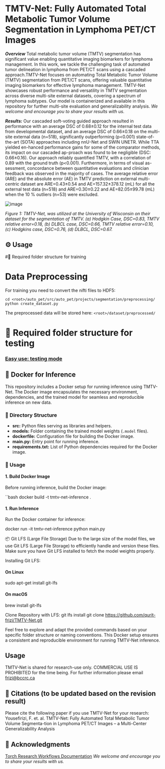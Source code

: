 # TMTV-Net: Fully Automated Total Metabolic Tumor Volume Segmentation in Lymphoma PET/CT Images

***Overview***
Total metabolic tumor volume (TMTV) segmentation has significant value enabling quantitative imaging biomarkers for lymphoma management. In this work, we tackle the challenging task of automated tumor delineation in lymphoma from PET/CT scans using a cascaded approach.TMTV-Net focuses on automating Total Metabolic Tumor Volume (TMTV) segmentation from PET/CT scans, offering valuable quantitative imaging biomarkers for effective lymphoma management. 
TMTV-Net showcases robust performance and versatility in TMTV segmentation across diverse multi-site external datasets, covering a spectrum of lymphoma subtypes. Our model is containerized and available in this repository for further multi-site evaluation and generalizability analysis. 
*We welcome and encourage you to share your results with us.*


***Results:***
Our cascaded soft-voting guided approach resulted in performance with an average DSC of 0.68±0.12 for the internal test data from developmental dataset, and an average DSC of 0.66±0.18 on the multi-site external data (n=518), significantly outperforming (p<0.001) state-of-the-art (SOTA) approaches including nnU-Net and SWIN UNETR. While TTA yielded en-hanced performance gains for some of the comparator methods, its impact on our cascaded ap-proach was found to be negligible (DSC: 0.66±0.16). Our approach reliably quantified TMTV, with a correlation of 0.89 with the ground truth (p<0.001). Furthermore, in terms of visual as-sessment, concordance between quantitative evaluations and clinician feedback was observed in the majority of cases. The average relative error (ARE) and the absolute error (AE) in TMTV prediction on external multi-centric dataset are ARE=0.43±0.54 and AE=157.32±378.12 (mL) for all the external test data (n=518) and ARE=0.30±0.22 and AE=82.05±99.78 (mL) when the 10 % outliers (n=53) were excluded. 

  ![image](https://github.com/qurit-frizi/TMTV-Net/assets/84542058/3b7a51f8-8b6c-4dc7-a3f4-711efc30995d)

*Figure 1: TMTV-Net, was utilized at the University of Wisconsin on their dataset for the segmentation of TMTV. (a) Hodgkin Case, DSC=0.83, TMTV relative error=0.18, (b) DLBCL case, DSC=0.66, TMTV relative error=0.10, (c) Hodgkins case, DSC=0.76, (d) DLBCL, DSC=0.67.*

## ⚙️  Usage <a name="installation"> </a>


#📁 Required folder structure for training
# Data Preprocessing

For training you need to convert the nifti files to HDF5:

    cd <root>/auto_pet/src/auto_pet/projects/segmentation/preprocessing/
    python create_dataset.py

The preprocessed data will be stored here: `<root>/dataset/preprocessed/`

# 📁 Required folder structure for testing



### [Easy use: testing mode](#virtual) <a name="easy-use-testing-mode"> </a> 
## 🐳 Docker for Inference

This repository includes a Docker setup for running inference using TMTV-Net. The Docker image encapsulates the necessary environment, dependencies, and the trained model for seamless and reproducible inference on new data.

### 📂 Directory Structure

- **src:** Python files serving as libraries and helpers.
- **models:** Folder containing the trained model weights (`.model` files).
- **dockerfile:** Configuration file for building the Docker image.
- **main.py:** Entry point for running inference.
- **requirements.txt:** List of Python dependencies required for the Docker image.

### 🚀 Usage

#### 1. Build Docker Image


Before running inference, build the Docker image:

``bash
docker build -t tmtv-net-inference .

#### 1. Run Inference

Run the Docker container for inference:

docker run -it tmtv-net-inference python main.py


📦 Git LFS (Large File Storage)
Due to the large size of the model files, we use Git LFS (Large File Storage) to efficiently handle and version these files. Make sure you have Git LFS installed to fetch the model weights properly.

Installing Git LFS:
#### On Linux
sudo apt-get install git-lfs
#### On macOS
brew install git-lfs

Clone Repository with LFS:
git lfs install
git clone https://github.com/qurit-frizi/TMTV-Net.git


Feel free to explore and adapt the provided commands based on your specific folder structure or naming conventions. This Docker setup ensures a consistent and reproducible environment for running TMTV-Net inference.

## Usage
TMTV-Net is shared for research-use only. COMMERCIAL USE IS PROHIBITED for the time being. For further information please email frizi@bccrc.ca 

## 📖 Citations (to be updated based on the revision result)
Please cite the following paper if you use TMTV-Net for your research:
Yousefirizi, F. et. al. TMTV-Net: Fully Automated Total Metabolic Tumor Volume Segmenta-tion in Lymphoma PET/CT Images – a Multi-Center Generalizability Analysis 

## 🙏 Acknowledgments
[Torch Research Workflows Documentation](https://trw.readthedocs.io/en/latest/)
*We welcome and encourage you to share your results with us.*
